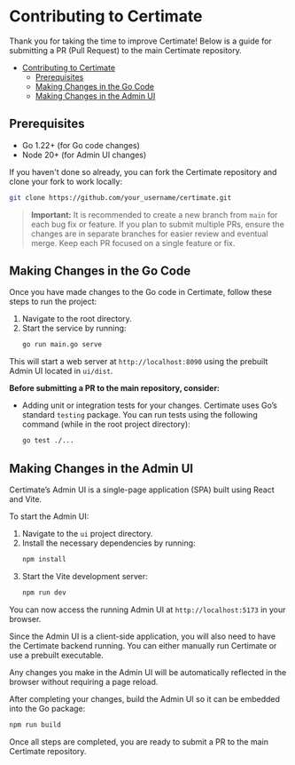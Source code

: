 # Contributing to Certimate

Thank you for taking the time to improve Certimate! Below is a guide for submitting a PR (Pull Request) to the main Certimate repository.

- [Contributing to Certimate](#contributing-to-certimate)
  - [Prerequisites](#prerequisites)
  - [Making Changes in the Go Code](#making-changes-in-the-go-code)
  - [Making Changes in the Admin UI](#making-changes-in-the-admin-ui)

## Prerequisites

- Go 1.22+ (for Go code changes)
- Node 20+ (for Admin UI changes)

If you haven't done so already, you can fork the Certimate repository and clone your fork to work locally:

```bash
git clone https://github.com/your_username/certimate.git
```

> **Important:**
> It is recommended to create a new branch from `main` for each bug fix or feature. If you plan to submit multiple PRs, ensure the changes are in separate branches for easier review and eventual merge.
> Keep each PR focused on a single feature or fix.

## Making Changes in the Go Code

Once you have made changes to the Go code in Certimate, follow these steps to run the project:

1. Navigate to the root directory.
2. Start the service by running:
   ```bash
   go run main.go serve
   ```

This will start a web server at `http://localhost:8090` using the prebuilt Admin UI located in `ui/dist`.

**Before submitting a PR to the main repository, consider:**

- Adding unit or integration tests for your changes. Certimate uses Go’s standard `testing` package. You can run tests using the following command (while in the root project directory):

  ```bash
  go test ./...
  ```

## Making Changes in the Admin UI

Certimate’s Admin UI is a single-page application (SPA) built using React and Vite.

To start the Admin UI:

1. Navigate to the `ui` project directory.
2. Install the necessary dependencies by running:
   ```bash
   npm install
   ```
3. Start the Vite development server:
   ```bash
   npm run dev
   ```

You can now access the running Admin UI at `http://localhost:5173` in your browser.

Since the Admin UI is a client-side application, you will also need to have the Certimate backend running. You can either manually run Certimate or use a prebuilt executable.

Any changes you make in the Admin UI will be automatically reflected in the browser without requiring a page reload.

After completing your changes, build the Admin UI so it can be embedded into the Go package:

```bash
npm run build
```

Once all steps are completed, you are ready to submit a PR to the main Certimate repository.
